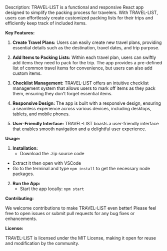 Description:
TRAVEL-LIST is a functional and responsive React app designed to simplify the packing process for travelers. With TRAVEL-LIST, users can effortlessly create customized packing lists for their trips and efficiently keep track of included items.

**Key Features:**

1. **Create Travel Plans:** Users can easily create new travel plans, providing essential details such as the destination, travel dates, and trip purpose.

2. **Add Items to Packing Lists:** Within each travel plan, users can swiftly add items they need to pack for the trip. The app provides a pre-defined list of common travel items for convenience, but users can also add custom items.

3. **Checklist Management:** TRAVEL-LIST offers an intuitive checklist management system that allows users to mark off items as they pack them, ensuring they don't forget essential items.

4. **Responsive Design:** The app is built with a responsive design, ensuring a seamless experience across various devices, including desktops, tablets, and mobile phones.

5. **User-Friendly Interface:** TRAVEL-LIST boasts a user-friendly interface that enables smooth navigation and a delightful user experience.

**Usage:**

1. **Installation:**
   - Download the .zip source code
  - Extract it then open with VSCode
  - Go to the terminal and type `npm install` to get the necessary node packages.
2. **Run the App:**
   - Start the app locally: `npm start`

**Contributing:**

We welcome contributions to make TRAVEL-LIST even better! Please feel free to open issues or submit pull requests for any bug fixes or enhancements.

**License:**

TRAVEL-LIST is licensed under the MIT License, making it open for reuse and modification by the community.
